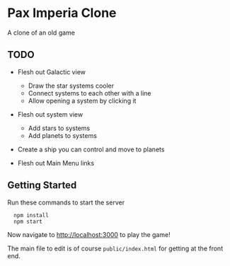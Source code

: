# Pax Imperia Clone

A clone of an old game

## TODO

- Flesh out Galactic view
  - Draw the star systems cooler
  - Connect systems to each other with a line
  - Allow opening a system by clicking it

- Flesh out system view
  - Add stars to systems
  - Add planets to systems

- Create a ship you can control and move to planets

- Flesh out Main Menu links


## Getting Started

Run these commands to start the server
```
  npm install
  npm start
```

Now navigate to [http://localhost:3000](http://localhost:3000) to play the game!

The main file to edit is of course `public/index.html` for getting at the front end.  
